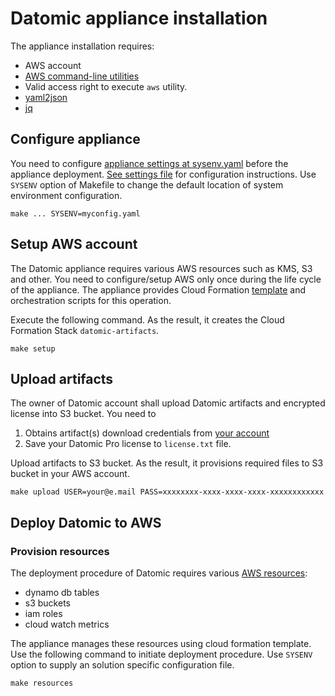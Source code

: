 # Datomic appliance installation

The appliance installation requires:
 * AWS account
 * [AWS command-line utilities](https://aws.amazon.com/cli/)
 * Valid access right to execute `aws` utility.
 * [yaml2json](https://github.com/bronze1man/yaml2json)
 * [jq](https://stedolan.github.io/jq/)


## Configure appliance

You need to configure [appliance settings at sysenv.yaml](etc/sysenv.yaml) before the appliance deployment. [See settings file](etc/sysenv.yaml) for configuration instructions. Use `SYSENV` option of Makefile to change the default location of system environment configuration.

```
make ... SYSENV=myconfig.yaml
```


## Setup AWS account

The Datomic appliance requires various AWS resources such as KMS, S3 and other. You need to configure/setup AWS only once during the life cycle of the appliance. The appliance provides Cloud Formation [template](src/setup.yaml) and orchestration scripts for this operation. 

Execute the following command. As the result, it creates the Cloud Formation Stack `datomic-artifacts`.
```
make setup
```


## Upload artifacts

The owner of Datomic account shall upload Datomic artifacts and encrypted license into S3 bucket. You need to
1. Obtains artifact(s) download credentials from [your account](https://my.datomic.com/account)
1. Save your Datomic Pro license to `license.txt` file.    

Upload artifacts to S3 bucket. As the result, it provisions required files to S3 bucket in your AWS account.  
```
make upload USER=your@e.mail PASS=xxxxxxxx-xxxx-xxxx-xxxx-xxxxxxxxxxxx
```


## Deploy Datomic to AWS

### Provision resources

The deployment procedure of Datomic requires various [AWS resources](http://docs.datomic.com/storage.html): 
* dynamo db tables
* s3 buckets
* iam roles
* cloud watch metrics

The appliance manages these resources using cloud formation template. Use the following command to initiate deployment procedure. Use `SYSENV` option to supply an solution specific configuration file.

```
make resources
``` 



